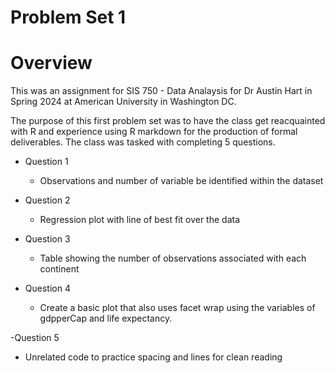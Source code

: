 # Problem Set 1

# Overview

This was an assignment for SIS 750 - Data Analaysis for Dr Austin Hart in Spring 2024 at American University in Washington DC. 

The purpose of this first problem set was to have the class get reacquainted with R and experience using R markdown for the production of formal deliverables. The class was tasked with completing 5 questions.

- Question 1
  - Observations and number of variable be identified within the dataset
  
- Question 2
  - Regression plot with line of best fit over the data
  
- Question 3
  - Table showing the number of observations associated with each continent
  
- Question 4
  - Create a basic plot that also uses facet wrap using the variables of gdpperCap and life expectancy. 
  
-Question 5
  - Unrelated code to practice spacing and lines for clean reading